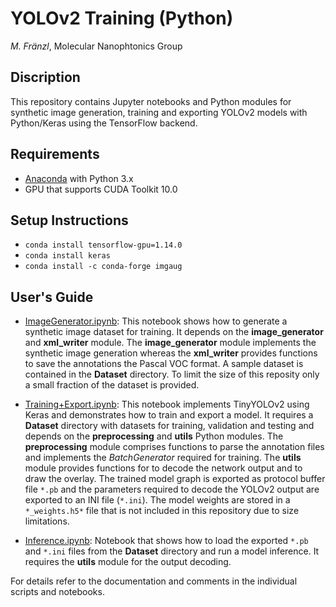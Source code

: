 # YOLOv2 Training (Python)

*M. Fränzl*, Molecular Nanophtonics Group

## Discription

This repository contains Jupyter notebooks and Python modules for synthetic image generation, training and exporting YOLOv2 models with Python/Keras using the TensorFlow backend.

## Requirements 

- [Anaconda](https://www.anaconda.com/distribution/) with Python 3.x
- GPU that supports CUDA Toolkit 10.0

## Setup Instructions
- `conda install tensorflow-gpu=1.14.0`
- `conda install keras`
- `conda install -c conda-forge imgaug`

## User's Guide

- [ImageGenerator.ipynb](ImageGenerator.ipynb): This notebook shows how to generate a synthetic image dataset for training. It depends on the **image_generator** and **xml_writer** module. The **image_generator** module implements the synthetic image generation whereas the **xml_writer** provides functions to save the annotations the Pascal VOC format. A sample dataset is contained in the **Dataset** directory. To limit the size of this reposity only a small fraction of the dataset is provided. 

- [Training+Export.ipynb](Training+Export.ipynb): This notebook implements TinyYOLOv2 using Keras and demonstrates how to train and export a model. It requires a **Dataset** directory with datasets for training, validation and testing and depends on the **preprocessing** and **utils** Python modules. The **preprocessing** module comprises functions to parse the annotation files and implements the *BatchGenerator* required for training. The **utils** module provides functions for to decode the network output and to draw the overlay. The trained model graph is exported as protocol buffer file `*.pb` and the parameters required to decode the YOLOv2 output are exported to an INI file (`*.ini`). The model weights are stored in a `*_weights.h5*` file that is not included in this repository due to size limitations.

- [Inference.ipynb](Inference.ipynb): Notebook that shows how to load the exported `*.pb` and `*.ini` files from the **Dataset** directory and run a model inference. It requires the **utils** module for the output decoding.

For details refer to the documentation and comments in the individual scripts and notebooks.

